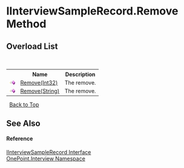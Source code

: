 # IInterviewSampleRecord.Remove Method 
 


## Overload List
&nbsp;<table><tr><th></th><th>Name</th><th>Description</th></tr><tr><td>![Public method](media/pubmethod.gif "Public method")</td><td><a href="M_OnePoint_Interview_IInterviewSampleRecord_Remove">Remove(Int32)</a></td><td>
The remove.</td></tr><tr><td>![Public method](media/pubmethod.gif "Public method")</td><td><a href="M_OnePoint_Interview_IInterviewSampleRecord_Remove_1">Remove(String)</a></td><td>
The remove.</td></tr></table>&nbsp;
<a href="#iinterviewsamplerecord.remove-method">Back to Top</a>

## See Also


#### Reference
<a href="T_OnePoint_Interview_IInterviewSampleRecord">IInterviewSampleRecord Interface</a><br /><a href="N_OnePoint_Interview">OnePoint.Interview Namespace</a><br />